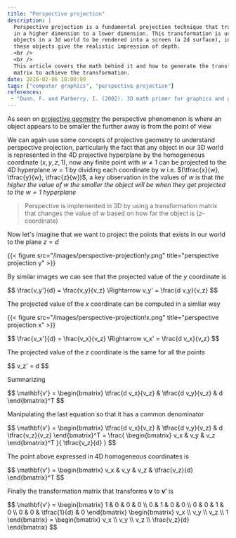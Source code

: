 ```yaml
---
title: "Perspective projection"
description: |
  Perspective projection is a fundamental projection technique that transforms objects
  in a higher dimension to a lower dimension. This transformation is usually used for
  objects in a 3d world to be rendered into a screen (a 2d surface), in the transformation
  these objects give the realistic impression of depth.
  <br />
  <br />
  This article covers the math behind it and how to generate the transformation
  matrix to achieve the transformation.
date: 2016-02-06 18:00:00
tags: ["computer graphics", "perspective projection"]
references:
 - "Dunn, F. and Parberry, I. (2002). 3D math primer for graphics and game development. Plano, Tex.: Wordware Pub."
---
```


As seen on [projective geometry](/notes/mathematics/geometry/projective-geometry/projective-space/) the perspective phenomenon is where an object appears to be smaller the further away is from the point of view

We can again use some concepts of projective geometry to understand perspective projection, particularly the fact that any object in our 3D world is represented in the 4D projective hyperplane by the homogeneous coordinate $(x, y, z, 1)$, now any finite point with $w \not = 1$ can be projected to the 4D hyperplane $w = 1$ by dividing each coordinate by $w$ i.e. $(\tfrac{x}{w}, \tfrac{y}{w}, \tfrac{z}{w})$, a key observation in the values of $w$ is that *the higher the value of $w$ the smaller the object will be when they get projected to the $w=1$ hyperplane*

> Perspective is implemented in 3D by using a transformation matrix that changes the value of $w$ based on how far the object is ($z$-coordinate)

Now let's imagine that we want to project the points that exists in our world to the plane $z = d$

{{< figure src="/images/perspective-projection!y.png" title="perspective projection y" >}}

By similar images we can see that the projected value of the $y$ coordinate is

<div>$$
\frac{v_y'}{d} = \frac{v_y}{v_z} \Rightarrow v_y' = \frac{d v_y}{v_z}
$$</div>

The projected value of the $x$ coordinate can be computed in a similar way

{{< figure src="/images/perspective-projection!x.png" title="perspective projection x" >}}

<div>$$
\frac{v_x'}{d} = \frac{v_x}{v_z} \Rightarrow v_x' = \frac{d v_x}{v_z}
$$</div>

The projected value of the $z$ coordinate is the same for all the points

<div>$$
v_z' = d
$$</div>

Summarizing

<div>$$
\mathbf{v'} = \begin{bmatrix} \tfrac{d v_x}{v_z} & \tfrac{d v_y}{v_z} & d \end{bmatrix}^T
$$</div>

Manipulating the last equation so that it has a common denominator

<div>$$
\mathbf{v'} = \begin{bmatrix} \tfrac{d v_x}{v_z} & \tfrac{d v_y}{v_z} & d \tfrac{v_z}{v_z} \end{bmatrix}^T = \frac{  \begin{bmatrix} v_x & v_y & v_z \end{bmatrix}^T }{ \tfrac{v_z}{d} }
$$</div>

The point above expressed in 4D homogeneous coordinates is

<div>$$
\mathbf{v'} = \begin{bmatrix} v_x & v_y & v_z & \tfrac{v_z}{d}  \end{bmatrix}^T
$$</div>

Finally the transformation matrix that transforms $\mathbf{v}$ to $\mathbf{v'}$ is

<div>$$
\mathbf{v'} = \begin{bmatrix}
1 & 0 & 0 & 0 \\
0 & 1 & 0 & 0 \\
0 & 0 & 1 & 0 \\
0 & 0 & \tfrac{1}{d} & 0
\end{bmatrix} \begin{bmatrix} v_x \\ v_y \\ v_z \\ 1 \end{bmatrix} = \begin{bmatrix} v_x \\ v_y \\ v_z \\ \frac{v_z}{d} \end{bmatrix}
$$</div>
